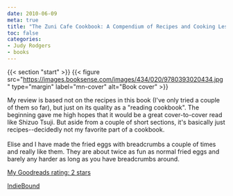 ```yaml
---
date: 2010-06-09
meta: true
title: "The Zuni Cafe Cookbook: A Compendium of Recipes and Cooking Lessons from San Francisco's Beloved Restaurant"
toc: false
categories:
- Judy Rodgers
- books
---
```


{{< section "start" >}}
{{< figure src="https://images.booksense.com/images/434/020/9780393020434.jpg" type="margin" label="mn-cover" alt="Book cover" >}}

My review is based not on the recipes in this book (I've only tried a couple of them so far), but just on its quality as a "reading cookbook". The beginning gave me high hopes that it would be a great cover-to-cover read like Shizuo Tsuji. But aside from a couple of short sections, it's basically just recipes--decidedly not my favorite part of a cookbook.<br /><br />Elise and I have made the fried eggs with breadcrumbs a couple of times and really like them. They are about twice as fun as normal fried eggs and barely any harder as long as you have breadcrumbs around.

[My Goodreads rating: 2 stars](https://www.goodreads.com/review/show/102927274)  

[IndieBound](https://www.indiebound.org/book/9780393020434)
